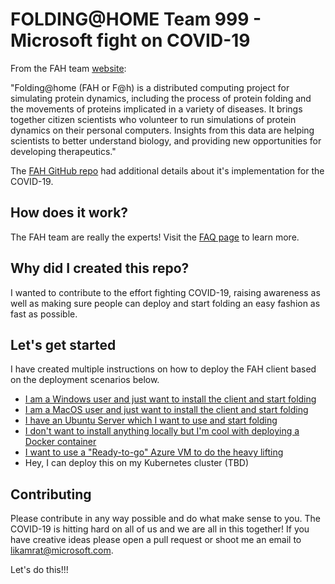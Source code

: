 # FOLDING@HOME Team 999 - Microsoft fight on COVID-19

From the FAH team [website](https://foldingathome.org/about/):

"Folding@home (FAH or F@h) is a distributed computing project for simulating protein dynamics, including the process of protein folding and the movements of proteins implicated in a variety of diseases. It brings together citizen scientists who volunteer to run simulations of protein dynamics on their personal computers. Insights from this data are helping scientists to better understand biology, and providing new opportunities for developing therapeutics."

The [FAH GitHub repo](https://github.com/FoldingAtHome/coronavirus) had additional details about it's implementation for the COVID-19.

## How does it work?

The FAH team are really the experts! Visit the [FAQ page](https://foldingathome.org/category/how-fah-works/) to learn more. 

## Why did I created this repo?

I wanted to contribute to the effort fighting COVID-19, raising awareness as well as making sure people can deploy and start folding an easy fashion as fast as possible. 

## Let's get started

I have created multiple instructions on how to deploy the FAH client based on the deployment scenarios below.

* [I am a Windows user and just want to install the client and start folding](docs/Windows.md)
* [I am a MacOS user and just want to install the client and start folding](docs/MacOS.md)
* [I have an Ubuntu Server which I want to use and start folding](docs/UbuntuServer.md)
* [I don't want to install anything locally but I'm cool with deploying a Docker container](docs/Docker.md)
* [I want to use a "Ready-to-go" Azure VM to do the heavy lifting](docs/Azure.md)
* Hey, I can deploy this on my Kubernetes cluster (TBD)

## Contributing

Please contribute in any way possible and do what make sense to you. The COVID-19 is hitting hard on all of us and we are all in this together! If you have creative ideas please open a pull request or shoot me an email to likamrat@microsoft.com. 

Let's do this!!!
